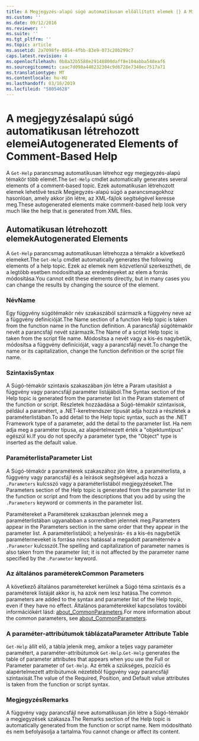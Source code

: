 ```yaml
---
title: A Megjegyzés-alapú súgó automatikusan előállított elemek |} A Microsoft Docs
ms.custom: ''
ms.date: 09/12/2016
ms.reviewer: ''
ms.suite: ''
ms.tgt_pltfrm: ''
ms.topic: article
ms.assetid: 2a7098fe-0854-4fbb-83e9-073c20b299c7
caps.latest.revision: 4
ms.openlocfilehash: 0b8a32b5588e29148800daff8e104abba548eaf6
ms.sourcegitcommit: caac7d098a448232304c9d6728e7340ec7517a71
ms.translationtype: MT
ms.contentlocale: hu-HU
ms.lasthandoff: 03/16/2019
ms.locfileid: "58054628"
---
```

# <a name="autogenerated-elements-of-comment-based-help"></a><span data-ttu-id="5df75-102">A megjegyzésalapú súgó automatikusan létrehozott elemei</span><span class="sxs-lookup"><span data-stu-id="5df75-102">Autogenerated Elements of Comment-Based Help</span></span>

<span data-ttu-id="5df75-103">A `Get-Help` parancsmag automatikusan létrehoz egy megjegyzés-alapú témakör több elemét.</span><span class="sxs-lookup"><span data-stu-id="5df75-103">The `Get-Help` cmdlet automatically generates several elements of a comment-based topic.</span></span> <span data-ttu-id="5df75-104">Ezek automatikusan létrehozott elemek lehetővé teszik Megjegyzés-alapú súgó a parancsmagokhoz hasonlóan, amely akkor jön létre, az XML-fájlok segítségével keresse meg.</span><span class="sxs-lookup"><span data-stu-id="5df75-104">These autogenerated elements make comment-based help look very much like the help that is generated from XML files.</span></span>

## <a name="autogenerated-elements"></a><span data-ttu-id="5df75-105">Automatikusan létrehozott elemek</span><span class="sxs-lookup"><span data-stu-id="5df75-105">Autogenerated Elements</span></span>

<span data-ttu-id="5df75-106">A `Get-Help` parancsmag automatikusan létrehozza a témakör a következő elemeket.</span><span class="sxs-lookup"><span data-stu-id="5df75-106">The `Get-Help` cmdlet automatically generates the following elements of a help topic.</span></span> <span data-ttu-id="5df75-107">Ezek az elemek nem közvetlenül szerkesztheti, de a legtöbb esetben módosíthatja az eredményeket az elem a forrás módosítása.</span><span class="sxs-lookup"><span data-stu-id="5df75-107">You cannot edit these elements directly, but in many cases you can change the results by changing the source of the element.</span></span>

### <a name="name"></a><span data-ttu-id="5df75-108">Név</span><span class="sxs-lookup"><span data-stu-id="5df75-108">Name</span></span>

<span data-ttu-id="5df75-109">Egy függvény súgótémakör név szakaszából származik a függvény neve az a függvény definícióját.</span><span class="sxs-lookup"><span data-stu-id="5df75-109">The Name section of a function Help topic is taken from the function name in the function definition.</span></span> <span data-ttu-id="5df75-110">A parancsfájl súgótémakör nevét a parancsfájl nevét származik.</span><span class="sxs-lookup"><span data-stu-id="5df75-110">The Name of a script Help topic is taken from the script file name.</span></span> <span data-ttu-id="5df75-111">Módosítsa a nevét vagy a kis-és nagybetűk, módosítsa a függvény definícióját, vagy a parancsfájl nevét.</span><span class="sxs-lookup"><span data-stu-id="5df75-111">To change the name or its capitalization, change the function definition or the script file name.</span></span>

### <a name="syntax"></a><span data-ttu-id="5df75-112">Szintaxis</span><span class="sxs-lookup"><span data-stu-id="5df75-112">Syntax</span></span>

<span data-ttu-id="5df75-113">A Súgó-témakör szintaxis szakaszában jön létre a Param utasítást a függvény vagy parancsfájl paraméter listájából.</span><span class="sxs-lookup"><span data-stu-id="5df75-113">The Syntax section of the Help topic is generated from the parameter list in the Param statement of the function or script.</span></span> <span data-ttu-id="5df75-114">Részletek hozzáadása a Súgó-témakör szintaxisok, például a paramétert, a .NET-keretrendszer típusát adja hozzá a részletek a paraméterlistában.</span><span class="sxs-lookup"><span data-stu-id="5df75-114">To add detail to the Help topic syntax, such as the .NET Framework type of a parameter, add the detail to the parameter list.</span></span> <span data-ttu-id="5df75-115">Ha nem adja meg a paraméter típusa, az alapértelmezett érték a "objektumtípus" egészül ki.</span><span class="sxs-lookup"><span data-stu-id="5df75-115">If you do not specify a parameter type, the "Object" type is inserted as the default value.</span></span>

### <a name="parameter-list"></a><span data-ttu-id="5df75-116">Paraméterlista</span><span class="sxs-lookup"><span data-stu-id="5df75-116">Parameter List</span></span>

<span data-ttu-id="5df75-117">A Súgó-témakör a paraméterek szakaszához jön létre, a paraméterlista, a függvény vagy parancsfájl és a leírások segítségével adja hozzá a `.Parameters` kulcsszó vagy a paraméterlistából megjegyzéseket.</span><span class="sxs-lookup"><span data-stu-id="5df75-117">The Parameters section of the Help topic is generated from the parameter list in the function or script and from the descriptions that you add by using the `.Parameters` keyword or comments in the parameter list.</span></span>

<span data-ttu-id="5df75-118">Paramétereket a Paraméterek szakaszban jelennek meg a paraméterlistában ugyanabban a sorrendben jelennek meg.</span><span class="sxs-lookup"><span data-stu-id="5df75-118">Parameters appear in the Parameters section in the same order that they appear in the parameter list.</span></span> <span data-ttu-id="5df75-119">A paraméterlistából; a helyesírás- és a kis-és nagybetűk paraméterneveket is forrása nincs hatással a megadott paraméternév a `.Parameter` kulcsszót.</span><span class="sxs-lookup"><span data-stu-id="5df75-119">The spelling and capitalization of parameter names is also taken from the parameter list; it is not affected by the parameter name specified by the `.Parameter` keyword.</span></span>

### <a name="common-parameters"></a><span data-ttu-id="5df75-120">Az általános paraméterek</span><span class="sxs-lookup"><span data-stu-id="5df75-120">Common Parameters</span></span>

<span data-ttu-id="5df75-121">A következő általános paramétereket kerülnek a Súgó téma szintaxis és a paraméterek listáját akkor is, ha azok nem lesz hatása.</span><span class="sxs-lookup"><span data-stu-id="5df75-121">The common parameters are added to the syntax and parameter list of the Help topic, even if they have no effect.</span></span> <span data-ttu-id="5df75-122">Általános paraméterekkel kapcsolatos további információkért lásd: [about_CommonParameters](/powershell/module/microsoft.powershell.core/about/about_commonparameters).</span><span class="sxs-lookup"><span data-stu-id="5df75-122">For more information about the common parameters, see [about_CommonParameters](/powershell/module/microsoft.powershell.core/about/about_commonparameters).</span></span>

### <a name="parameter-attribute-table"></a><span data-ttu-id="5df75-123">A paraméter-attribútumok táblázata</span><span class="sxs-lookup"><span data-stu-id="5df75-123">Parameter Attribute Table</span></span>

<span data-ttu-id="5df75-124">`Get-Help` állít elő, a tábla jelenik meg, amikor a teljes vagy paraméter paramétert, a paraméter-attribútumok `Get-Help`.</span><span class="sxs-lookup"><span data-stu-id="5df75-124">`Get-Help` generates the table of parameter attributes that appears when you use the Full or Parameter parameter of `Get-Help`.</span></span> <span data-ttu-id="5df75-125">Az érték a szükséges, pozíció és alapértelmezett attribútumok nézetéből függvény vagy parancsfájl szintaxisát.</span><span class="sxs-lookup"><span data-stu-id="5df75-125">The value of the Required, Position, and Default value attributes is taken from the function or script syntax.</span></span>

### <a name="remarks"></a><span data-ttu-id="5df75-126">Megjegyzés</span><span class="sxs-lookup"><span data-stu-id="5df75-126">Remarks</span></span>

<span data-ttu-id="5df75-127">A függvény vagy parancsfájl neve automatikusan jön létre a Súgó-témakör a megjegyzések szakasza.</span><span class="sxs-lookup"><span data-stu-id="5df75-127">The Remarks section of the Help topic is automatically generated from the function or script name.</span></span> <span data-ttu-id="5df75-128">Nem módosítható és nem befolyásolja a tartalma.</span><span class="sxs-lookup"><span data-stu-id="5df75-128">You cannot change or affect its content.</span></span>

